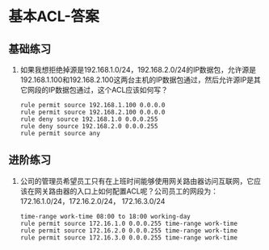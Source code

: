 # 基本ACL-答案

## 基础练习

1. 如果我想拒绝掉源是192.168.1.0/24，192.168.2.0/24的IP数据包，允许源是192.168.1.100和192.168.2.100这两台主机的IP数据包通过，然后允许源IP是其它网段的IP数据包通过，这个ACL应该如何写？

   ```
   rule permit source 192.168.1.100 0.0.0.0
   rule permit source 192.168.2.100 0.0.0.0
   rule deny source 192.168.1.0 0.0.0.255
   rule deny source 192.168.2.0 0.0.0.255
   rule permit source any
   ```

## 进阶练习

1. 公司的管理员希望员工只有在上班时间能够使用网关路由器访问互联网，它应该在网关路由器的入口上如何配置ACL呢？公司员工的网段为：172.16.1.0/24，172.16.2.0/24， 172.16.3.0/24

   ```
   time-range work-time 08:00 to 18:00 working-day 
   rule permit source 172.16.1.0 0.0.0.255 time-range work-time
   rule permit source 172.16.2.0 0.0.0.255 time-range work-time
   rule permit source 172.16.3.0 0.0.0.255 time-range work-time
   ```

   
